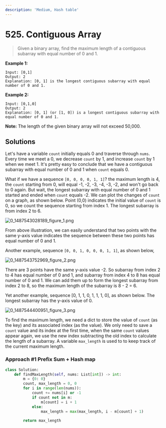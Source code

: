 ```yaml
---
description: 'Medium, Hash table'
---
```


# 525. Contiguous Array

> Given a binary array, find the maximum length of a contiguous subarray with equal number of 0 and 1.

**Example 1:**

```text
Input: [0,1]
Output: 2
Explanation: [0, 1] is the longest contiguous subarray with equal number of 0 and 1.
```

**Example 2:**

```text
Input: [0,1,0]
Output: 2
Explanation: [0, 1] (or [1, 0]) is a longest contiguous subarray with equal number of 0 and 1.
```

**Note:** The length of the given binary array will not exceed 50,000.

## Solutions

Let's have a variable `count` initially equals 0 and traverse through `nums`. Every time we meet a 0, we decrease `count` by 1, and increase `count` by 1 when we meet 1. It's pretty easy to conclude that we have a contiguous subarray with equal number of 0 and 1 when `count` equals 0.

What if we have a sequence `[0, 0, 0, 0, 1, 1]`? the maximum length is 4, the `count` starting from 0, will equal -1, -2, -3, -4, -3, -2, and won't go back to 0 again. But wait, the longest subarray with equal number of 0 and 1 started and ended when `count` equals -2. We can plot the changes of `count` on a graph, as shown below. Point \(0,0\) indicates the initial value of `count` is 0, so we count the sequence starting from index 1. The longest subarray is from index 2 to 6.

![0\_1487543028189\_figure\_1.png](https://leetcode.com/uploads/files/1487543036101-figure_1.png)

From above illustration, we can easily understand that two points with the same y-axis value indicates the sequence between these two points has equal number of 0 and 1.

Another example, sequence `[0, 0, 1, 0, 0, 0, 1, 1]`, as shown below,

![0\_1487543752969\_figure\_2.png](https://leetcode.com/uploads/files/1487543760956-figure_2.png)

There are 3 points have the same y-axis value -2. So subarray from index 2 to 4 has equal number of 0 and 1, and subarray from index 4 to 8 has equal number of 0 and 1. We can add them up to form the longest subarray from index 2 to 8, so the maximum length of the subarray is 8 - 2 = 6.

Yet another example, sequence \[0, 1, 1, 0, 1, 1, 1, 0\], as shown below. The longest subarray has the y-axis value of 0.

![0\_1487544400951\_figure\_3.png](https://leetcode.com/uploads/files/1487544408978-figure_3.png)

To find the maximum length, we need a dict to store the value of `count` \(as the key\) and its associated index \(as the value\). We only need to save a `count` value and its index at the first time, when the same `count` values appear again, we use the new index subtracting the old index to calculate the length of a subarray. A variable `max_length` is used to to keep track of the current maximum length.

### Approach \#1 Prefix Sum + Hash map

```python
class Solution:
    def findMaxLength(self, nums: List[int]) -> int:
        m = {0: 0}
        count, max_length = 0, 0
        for i in range(len(nums)):
            count += nums[i] or -1
            if count not in m:
                m[count] = i + 1
            else:
                max_length = max(max_length, i - m[count] + 1)
                
        return max_length
```

